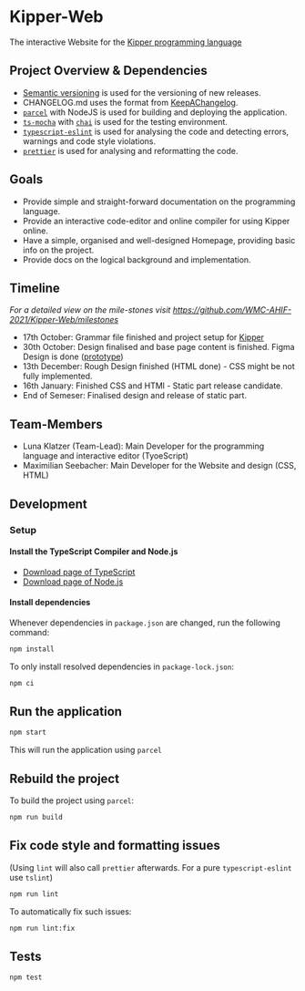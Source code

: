 # Kipper-Web

The interactive Website for the [Kipper programming language](https://github.com/Luna-Klatzer/Kipper.git)

## Project Overview & Dependencies
- [Semantic versioning](https://semver.org/) is used for the versioning of new releases.
- CHANGELOG.md uses the format from [KeepAChangelog](https://keepachangelog.com/en/1.0.0/).
- [`parcel`](https://www.npmjs.com/package/parcel) with NodeJS is used for building and deploying the application.
- [`ts-mocha`](https://www.npmjs.com/package/ts-mocha) with [`chai`](https://www.npmjs.com/package/chai) is used for the testing environment.
- [`typescript-eslint`](https://github.com/typescript-eslint/typescript-eslint) is used for analysing the code and detecting errors, warnings and code style violations.
- [`prettier`](https://prettier.io/) is used for analysing and reformatting the code.

## Goals

- Provide simple and straight-forward documentation on the programming language.
- Provide an interactive code-editor and online compiler for using Kipper online.
- Have a simple, organised and well-designed Homepage, providing basic info on the project.
- Provide docs on the logical background and implementation.

## Timeline

*For a detailed view on the mile-stones visit https://github.com/WMC-AHIF-2021/Kipper-Web/milestones*

- 17th October: Grammar file finished and project setup for [Kipper](https://github.com/Luna-Klatzer/Kipper)
- 30th October: Design finalised and base page content is finished. Figma Design is done ([prototype](https://www.figma.com/proto/wpt1dHa6Y1NITO2sq0xdRX/Web-Layout?node-id=0%3A1))
- 13th December: Rough Design finished (HTML done) - CSS might be not fully implemented.
- 16th January: Finished CSS and HTMl - Static part release candidate.
- End of Semeser: Finalised design and release of static part.

## Team-Members

- Luna Klatzer (Team-Lead): Main Developer for the programming language and interactive editor (TyoeScript)
- Maximilian Seebacher: Main Developer for the Website and design (CSS, HTML)

## Development

### Setup

#### Install the TypeScript Compiler and Node.js

- [Download page of TypeScript](https://www.typescriptlang.org/download)
- [Download page of Node.js](https://nodejs.org/en/download/)

#### Install dependencies

Whenever dependencies in `package.json` are changed, run the following command:

```sh
npm install
```

To only install resolved dependencies in `package-lock.json`:

```sh
npm ci
```

## Run the application

```sh
npm start
```

This will run the application using `parcel`

## Rebuild the project

To build the project using `parcel`:

```sh
npm run build
```

## Fix code style and formatting issues

(Using `lint` will also call `prettier` afterwards. For a pure `typescript-eslint` use `tslint`)

```sh
npm run lint
```

To automatically fix such issues:

```sh
npm run lint:fix
```

## Tests

```sh
npm test
```

